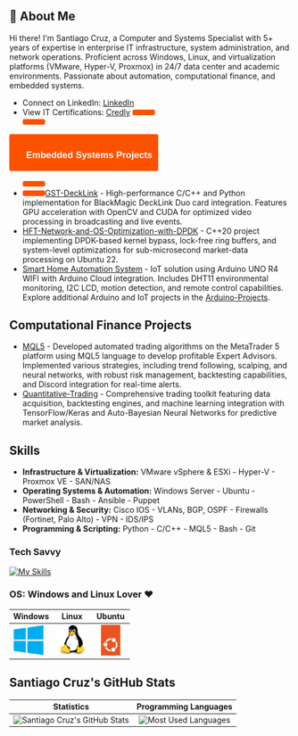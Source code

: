 ## 🚀 About Me

Hi there! I'm Santiago Cruz, a Computer and Systems Specialist with 5+ years of expertise in enterprise IT infrastructure, system administration, and network operations. Proficient across Windows, Linux, and virtualization platforms (VMware, Hyper-V, Proxmox) in 24/7 data center and academic environments. Passionate about automation, computational finance, and embedded systems.

- Connect on LinkedIn: [LinkedIn](https://www.linkedin.com/in/santi-cruz/)
- View IT Certifications: [Credly](https://www.credly.com/users/santiago.cruzlopez/badges)
  <a style="display:inline-block;background-color:#FC5200;color:#fff;padding:5px 10px 5px 30px;font-size:11px;font-family:Helvetica, Arial, sans-serif;white-space:nowrap;text-decoration:none;background-repeat:no-repeat;background-position:10px center;border-radius:3px;background-image:url('https://badges.strava.com/logo-strava-echelon.png')" href='https://strava.com/athletes/129457637' target="_clean">

## Embedded Systems Projects
- [GST-DeckLink](https://github.com/santiago-cruzlopez/GST-DeckLink) - High-performance C/C++ and Python implementation for BlackMagic DeckLink Duo card integration. Features GPU acceleration with OpenCV and CUDA for optimized video processing in broadcasting and live events.
- [HFT-Network-and-OS-Optimization-with-DPDK](https://github.com/santiago-cruzlopez/HFT-Network-and-OS-Optimization-with-DPDK) - C++20 project implementing DPDK-based kernel bypass, lock-free ring buffers, and system-level optimizations for sub-microsecond market-data processing on Ubuntu 22.
- [Smart Home Automation System](https://github.com/santiago-cruzlopez/Arduino-Projects/tree/main/2_Home%20Automation) - IoT solution using Arduino UNO R4 WIFI with Arduino Cloud integration. Includes DHT11 environmental monitoring, I2C LCD, motion detection, and remote control capabilities. Explore additional Arduino and IoT projects in the [Arduino-Projects](https://github.com/santiago-cruzlopez/Arduino-Projects).

## Computational Finance Projects
- [MQL5](https://github.com/santiago-cruzlopez/MQL5) - Developed automated trading algorithms on the MetaTrader 5 platform using MQL5 language to develop profitable Expert Advisors. Implemented various strategies, including trend following, scalping, and neural networks, with robust risk management, backtesting capabilities, and Discord integration for real-time alerts.
- [Quantitative-Trading](https://github.com/santiago-cruzlopez/Quantitative-Trading) - Comprehensive trading toolkit featuring data acquisition, backtesting engines, and machine learning integration with TensorFlow/Keras and Auto-Bayesian Neural Networks for predictive market analysis.

## Skills
- **Infrastructure & Virtualization:** VMware vSphere & ESXi - Hyper-V - Proxmox VE - SAN/NAS
- **Operating Systems & Automation:** Windows Server - Ubuntu - PowerShell - Bash - Ansible - Puppet
- **Networking & Security:** Cisco IOS - VLANs, BGP, OSPF - Firewalls (Fortinet, Palo Alto) - VPN - IDS/IPS
- **Programming & Scripting:** Python - C/C++ - MQL5 - Bash - Git

### Tech Savvy
[![My Skills](https://skillicons.dev/icons?i=arduino,aws,azure,cpp,py,powershell&perline=3)](https://skillicons.dev)

### OS: Windows and Linux Lover ❤️

| Windows | Linux | Ubuntu |
|----------|----------|----------|
| <img src="https://github.com/devicons/devicon/blob/master/icons/windows8/windows8-original.svg" title="Windows" alt="Windows" width="55" height="55"/> | <img src="https://github.com/devicons/devicon/blob/master/icons/linux/linux-original.svg" title="Linux" alt="Linux" width="55" height="55"/> | <img src="https://github.com/devicons/devicon/blob/master/icons/ubuntu/ubuntu-original.svg" title="Ubuntu" alt="Ubuntu" width="55" height="55"/> |

## Santiago Cruz's GitHub Stats  

| **Statistics** | **Programming Languages** |  
|:---:|:---:|  
| ![Santiago Cruz's GitHub Stats](https://github-readme-stats.vercel.app/api?username=santiago-cruzlopez&show_icons=true&locale=en) | ![Most Used Languages](https://github-readme-stats.vercel.app/api/top-langs?username=santiago-cruzlopez&show_icons=true&locale=en&layout=compact) |
